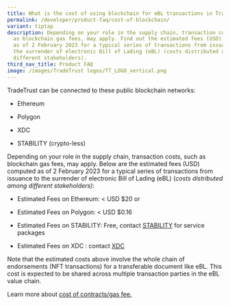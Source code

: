 ```yaml
---
title: What is the cost of using blockchain for eBL transactions in TradeTrust?
permalink: /developer/product-faq/cost-of-blockchain/
variant: tiptap
description: Depending on your role in the supply chain, transaction costs, such
  as blockchain gas fees, may apply. Find out the estimated fees (USD) computed
  as of 2 February 2023 for a typical series of transactions from issuance to
  the surrender of electronic Bill of Lading (eBL) (costs distributed among
  different stakeholders).
third_nav_title: Product FAQ
image: /images/TradeTrust logos/TT_LOGO_vertical.png
---
```

<p>TradeTrust can be connected to these public blockchain networks:</p>
<ul data-tight="true" class="tight">
<li>
<p>Ethereum</p>
</li>
<li>
<p>P﻿olygon</p>
</li>
<li>
<p>XDC</p>
</li>
<li>
<p>STABILITY (crypto-less)</p>
</li>
</ul>
<p>Depending on your role in the supply chain, transaction costs, such as
blockchain gas fees, may apply. Below are the estimated fees (USD) computed
as of 2 February 2023 for a typical series of transactions from issuance
to the surrender of electronic Bill of Lading (eBL) (<em>costs distributed among different stakeholders)</em>:</p>
<ul data-tight="true" class="tight">
<li>
<p>Estimated Fees on Ethereum: &lt; USD $20 or</p>
</li>
<li>
<p>Estimated Fees on Polygon: &lt; USD $0.16</p>
</li>
<li>
<p>Estimated Fees on STABILITY: Free, contact <a href="mailto:klay@stabilityprotocol.com" rel="noopener noreferrer nofollow" target="_blank">STABILITY</a> for service packages</p>
</li>
<li>
<p>Estimated Fees on XDC : contact <a href="mailto:sunil@xinfin.org" rel="noopener noreferrer nofollow" target="_blank">XDC</a>
</p>
</li>
</ul>
<p>Note that the estimated costs above involve the whole chain of endorsements
(NFT transactions) for a transferable document like eBL. This cost is expected
to be shared across multiple transaction parties in the eBL value chain.</p>
<p>Learn more about <a href="https://docs.tradetrust.io/docs/topics/introduction/estimated-cost-for-transactions/" rel="noopener noreferrer nofollow" target="_blank">cost of contracts/gas fee.</a>
</p>
<p></p>
